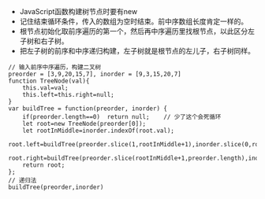 - JavaScript函数构建树节点时要有new
- 记住结束循环条件，传入的数组为空时结束。前中序数组长度肯定一样的。
- 根节点初始化取前序遍历的第一个，然后再中序遍历里找根节点，以此区分左子树和右子树。
- 把左子树的前序和中序递归构建，左子树就是根节点的左儿子，右子树同样。
```
// 输入前序中序遍历，构建二叉树
preorder = [3,9,20,15,7], inorder = [9,3,15,20,7]
function TreeNode(val){
    this.val=val;
    this.left=this.right=null;
}
var buildTree = function(preorder, inorder) {
    if(preorder.length==0)  return null;    // 少了这个会死循环
    let root=new TreeNode(preorder[0]);
    let rootInMiddle=inorder.indexOf(root.val);
    root.left=buildTree(preorder.slice(1,rootInMiddle+1),inorder.slice(0,rootInMiddle));
    root.right=buildTree(preorder.slice(rootInMiddle+1,preorder.length),inorder.slice(rootInMiddle+1,inorder.length));
    return root;
};
// 递归法
buildTree(preorder,inorder)
```